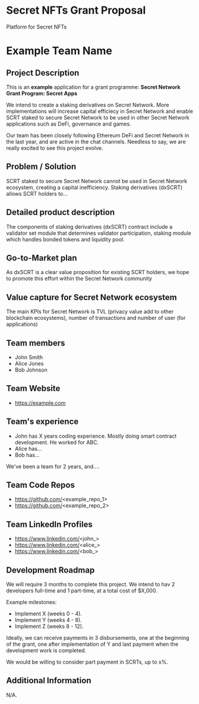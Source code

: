 # Secret NFTs Grant Proposal
Platform for Secret NFTs

# Example Team Name

## Project Description
This is an **example** application for a grant programme: **Secret Network Grant Program: Secret Apps**

We intend to create a staking derivatives on Secret Network. More implementations will increase capital efficiecy in Secret Network and enable SCRT staked to secure Secret Network to be used in other Secret Network applications such as DeFi, governance and games.

Our team has been closely following Ethereum DeFi and Secret Network in the last year, and are active in the chat channels. Needless to say, we are really excited to see this project evolve.

## Problem / Solution
SCRT staked to secure Secret Network cannot be used in Secret Network ecosystem, creating a capital inefficiency. Staking derivatives (dxSCRT) allows SCRT holders to...

## Detailed product description
The components of staking derivatives (dxSCRT) contract include a validator set module that determines validator participation, staking module which handles bonded tokens and liquidity pool.

## Go-to-Market plan
As dxSCRT is a clear value proposition for existing SCRT holders, we hope to promote this effort within the Secret Network community

## Value capture for Secret Network ecosystem
The main KPIs for Secret Network is TVL (privacy value add to other blockchain ecosystems), number of transactions and number of user (for applications)

## Team members
* John Smith
* Alice Jones
* Bob Johnson

## Team Website	
* https://example.com

## Team's experience
* John has X years coding experience. Mostly doing smart contract development. He worked for ABC.
* Alice has...
* Bob has...

We've been a team for 2 years, and....

## Team Code Repos
* https://github.com/<example_repo_1>
* https://github.com/<example_repo_2>

## Team LinkedIn Profiles
* https://www.linkedin.com/<john_>
* https://www.linkedin.com/<alice_>
* https://www.linkedin.com/<bob_>

## Development Roadmap
We will require 3 months to complete this project. We intend to hav 2 developers full-time and 1 part-time, at a total cost of $X,000.

Example milestones:
* Implement X (weeks 0 - 4).
* Implement Y (weeks 4 - 8).
* Implement Z (weeks 8 - 12).

Ideally, we can receive payments in 3 disbursements, one at the beginning of the grant, one after implementation of Y and last payment when the development work is completed.

We would be willing to consider part payment in SCRTs, up to x%.

## Additional Information
N/A.

